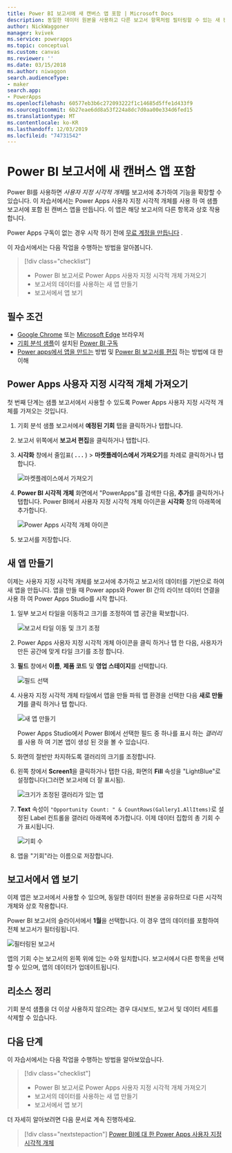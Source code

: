 ```yaml
---
title: Power BI 보고서에 새 캔버스 앱 포함 | Microsoft Docs
description: 동일한 데이터 원본을 사용하고 다른 보고서 항목처럼 필터링할 수 있는 새 캔버스 앱을 포함합니다
author: NickWaggoner
manager: kvivek
ms.service: powerapps
ms.topic: conceptual
ms.custom: canvas
ms.reviewer: ''
ms.date: 03/15/2018
ms.author: niwaggon
search.audienceType:
- maker
search.app:
- PowerApps
ms.openlocfilehash: 60577eb3b6c272093222f1c14685d5ffe1d433f9
ms.sourcegitcommit: 6b27eae6dd8a53f224a8dc7d0aa00e334d6fed15
ms.translationtype: MT
ms.contentlocale: ko-KR
ms.lasthandoff: 12/03/2019
ms.locfileid: "74731542"
---
```

# <a name="embed-a-new-canvas-app-in-a-power-bi-report"></a>Power BI 보고서에 새 캔버스 앱 포함

Power BI를 사용하면 *사용자 지정 시각적 개체*를 보고서에 추가하여 기능을 확장할 수 있습니다. 이 자습서에서는 Power Apps 사용자 지정 시각적 개체를 사용 하 여 샘플 보고서에 포함 된 캔버스 앱을 만듭니다. 이 앱은 해당 보고서의 다른 항목과 상호 작용합니다.

Power Apps 구독이 없는 경우 시작 하기 전에 [무료 계정을 만듭니다](../signup-for-powerapps.md) .

이 자습서에서는 다음 작업을 수행하는 방법을 알아봅니다.
> [!div class="checklist"]
> * Power BI 보고서로 Power Apps 사용자 지정 시각적 개체 가져오기
> * 보고서의 데이터를 사용하는 새 앱 만들기
> * 보고서에서 앱 보기

## <a name="prerequisites"></a>필수 조건

* [Google Chrome](https://www.google.com/chrome/browser/) 또는 [Microsoft Edge](https://www.microsoft.com/windows/microsoft-edge) 브라우저
* [기회 분석 샘플](https://docs.microsoft.com/power-bi/sample-opportunity-analysis#get-the-content-pack-for-this-sample)이 설치된 [Power BI 구독](https://docs.microsoft.com/power-bi/service-self-service-signup-for-power-bi)
* [Power apps에서 앱을 만드는](data-platform-create-app-scratch.md) 방법 및 [Power BI 보고서를 편집](https://docs.microsoft.com/power-bi/service-the-report-editor-take-a-tour) 하는 방법에 대 한 이해

## <a name="import-the-power-apps-custom-visual"></a>Power Apps 사용자 지정 시각적 개체 가져오기

첫 번째 단계는 샘플 보고서에서 사용할 수 있도록 Power Apps 사용자 지정 시각적 개체를 가져오는 것입니다.

1. 기회 분석 샘플 보고서에서 **예정된 기회** 탭을 클릭하거나 탭합니다.

2. 보고서 위쪽에서 **보고서 편집**을 클릭하거나 탭합니다.

3. **시각화** 창에서 줄임표( **. . .** ) > **마켓플레이스에서 가져오기**를 차례로 클릭하거나 탭합니다. 

    ![마켓플레이스에서 가져오기](media/embed-powerapps-powerbi/import-visual.png)

4. **Power BI 시각적 개체** 화면에서 "PowerApps"를 검색한 다음, **추가**를 클릭하거나 탭합니다. Power BI에서 사용자 지정 시각적 개체 아이콘을 **시각화** 창의 아래쪽에 추가합니다.

    ![Power Apps 시각적 개체 아이콘](media/embed-powerapps-powerbi/powerapps-icon.png)

5. 보고서를 저장합니다.

## <a name="create-a-new-app"></a>새 앱 만들기
이제는 사용자 지정 시각적 개체를 보고서에 추가하고 보고서의 데이터를 기반으로 하여 새 앱을 만듭니다. 앱을 만들 때 Power apps와 Power BI 간의 라이브 데이터 연결을 사용 하 여 Power Apps Studio를 시작 합니다.

1. 일부 보고서 타일을 이동하고 크기를 조정하여 앱 공간을 확보합니다.

    ![보고서 타일 이동 및 크기 조정](media/embed-powerapps-powerbi/move-resize.png)

2. Power Apps 사용자 지정 시각적 개체 아이콘을 클릭 하거나 탭 한 다음, 사용자가 만든 공간에 맞게 타일 크기를 조정 합니다.

3. **필드** 창에서 **이름**, **제품 코드** 및 **영업 스테이지**를 선택합니다. 

    ![필드 선택](media/embed-powerapps-powerbi/select-fields.png)

4. 사용자 지정 시각적 개체 타일에서 앱을 만들 파워 앱 환경을 선택한 다음 **새로 만들기**를 클릭 하거나 탭 합니다.

    ![새 앱 만들기](media/embed-powerapps-powerbi/create-new-app.png)

    Power Apps Studio에서 Power BI에서 선택한 필드 중 하나를 표시 하는 *갤러리* 를 사용 하 여 기본 앱이 생성 된 것을 볼 수 있습니다.

5.  화면의 절반만 차지하도록 갤러리의 크기를 조정합니다. 

6. 왼쪽 창에서 **Screen1**을 클릭하거나 탭한 다음, 화면의 **Fill** 속성을 "LightBlue"로 설정합니다(그러면 보고서에 더 잘 표시됨).

    ![크기가 조정된 갤러리가 있는 앱](media/embed-powerapps-powerbi/app-gallery.png)

6. **Text** 속성이 `"Opportunity Count: " & CountRows(Gallery1.AllItems)`로 설정된 Label 컨트롤을 갤러리 아래쪽에 추가합니다. 이제 데이터 집합의 총 기회 수가 표시됩니다.

    ![기회 수](media/embed-powerapps-powerbi/opportunity-count.png)

7. 앱을 "기회"라는 이름으로 저장합니다. 


## <a name="view-the-app-in-the-report"></a>보고서에서 앱 보기
이제 앱은 보고서에서 사용할 수 있으며, 동일한 데이터 원본을 공유하므로 다른 시각적 개체와 상호 작용합니다.

Power BI 보고서의 슬라이서에서 **1월**을 선택합니다. 이 경우 앱의 데이터를 포함하여 전체 보고서가 필터링됩니다.

![필터링된 보고서](media/embed-powerapps-powerbi/filtered-report.png)

앱의 기회 수는 보고서의 왼쪽 위에 있는 수와 일치합니다. 보고서에서 다른 항목을 선택할 수 있으며, 앱의 데이터가 업데이트됩니다.


## <a name="clean-up-resources"></a>리소스 정리
기회 분석 샘플을 더 이상 사용하지 않으려는 경우 대시보드, 보고서 및 데이터 세트를 삭제할 수 있습니다.


## <a name="next-steps"></a>다음 단계
이 자습서에서는 다음 작업을 수행하는 방법을 알아보았습니다.
> [!div class="checklist"]
> * Power BI 보고서로 Power Apps 사용자 지정 시각적 개체 가져오기
> * 보고서의 데이터를 사용하는 새 앱 만들기
> * 보고서에서 앱 보기

더 자세히 알아보려면 다음 문서로 계속 진행하세요.
> [!div class="nextstepaction"]
> [Power BI에 대 한 Power Apps 사용자 지정 시각적 개체](powerapps-custom-visual.md)

